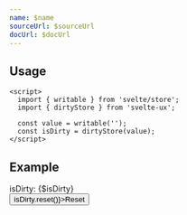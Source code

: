 ```yaml
---
name: $name
sourceUrl: $sourceUrl
docUrl: $docUrl
---
```


<script lang="ts">
  import { writable } from 'svelte/store';

	import Button from '$lib/components/Button.svelte';
	import Preview from '$lib/components/Preview.svelte';
	import TextField from '$lib/components/TextField.svelte';

	import dirtyStore from '$lib/stores/dirtyStore';

  const value = writable('');
  const isDirty = dirtyStore(value)
</script>

## Usage

```svelte
<script>
  import { writable } from 'svelte/store';
  import { dirtyStore } from 'svelte-ux';

  const value = writable('');
  const isDirty = dirtyStore(value);
</script>
```

## Example

<Preview>
  <TextField bind:value={$value} />
  <div>isDirty: {$isDirty}</div>
  <Button on:click={() => isDirty.reset()}>Reset</Button>
</Preview>
